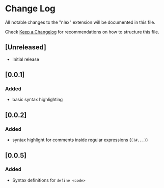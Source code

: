 # Change Log

All notable changes to the "nlex" extension will be documented in this file.

Check [Keep a Changelog](http://keepachangelog.com/) for recommendations on how to structure this file.

## [Unreleased]

- Initial release

## [0.0.1]
### Added
- basic syntax highlighting

## [0.0.2]
### Added
- syntax highlight for comments inside regular expressions (`(?#...)`)

## [0.0.5]
### Added
- Syntax definitions for `define <code>`
